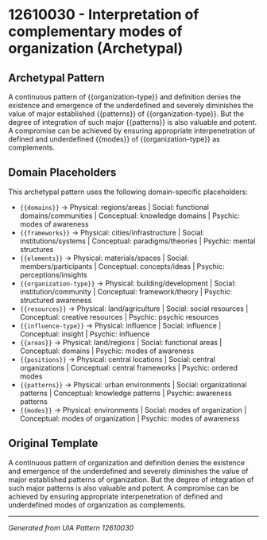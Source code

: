 # 12610030 - Interpretation of complementary modes of organization (Archetypal)

## Archetypal Pattern

A continuous pattern of {{organization-type}} and definition denies the existence and emergence of the underdefined and severely diminishes the value of major established {{patterns}} of {{organization-type}}. But the degree of integration of such major {{patterns}} is also valuable and potent. A compromise can be achieved by ensuring appropriate interpenetration of defined and underdefined {{modes}} of {{organization-type}} as complements.

## Domain Placeholders

This archetypal pattern uses the following domain-specific placeholders:

- `{{domains}}` → Physical: regions/areas | Social: functional domains/communities | Conceptual: knowledge domains | Psychic: modes of awareness
- `{{frameworks}}` → Physical: cities/infrastructure | Social: institutions/systems | Conceptual: paradigms/theories | Psychic: mental structures
- `{{elements}}` → Physical: materials/spaces | Social: members/participants | Conceptual: concepts/ideas | Psychic: perceptions/insights
- `{{organization-type}}` → Physical: building/development | Social: institution/community | Conceptual: framework/theory | Psychic: structured awareness
- `{{resources}}` → Physical: land/agriculture | Social: social resources | Conceptual: creative resources | Psychic: psychic resources
- `{{influence-type}}` → Physical: influence | Social: influence | Conceptual: insight | Psychic: influence
- `{{areas}}` → Physical: land/regions | Social: functional areas | Conceptual: domains | Psychic: modes of awareness
- `{{positions}}` → Physical: central locations | Social: central organizations | Conceptual: central frameworks | Psychic: ordered modes
- `{{patterns}}` → Physical: urban environments | Social: organizational patterns | Conceptual: knowledge patterns | Psychic: awareness patterns
- `{{modes}}` → Physical: environments | Social: modes of organization | Conceptual: modes of organization | Psychic: modes of awareness

## Original Template

A continuous pattern of organization and definition denies the existence and emergence of the underdefined and severely diminishes the value of major established patterns of organization. But the degree of integration of such major patterns is also valuable and potent. A compromise can be achieved by ensuring appropriate interpenetration of defined and underdefined modes of organization as complements.

---
*Generated from UIA Pattern 12610030*
